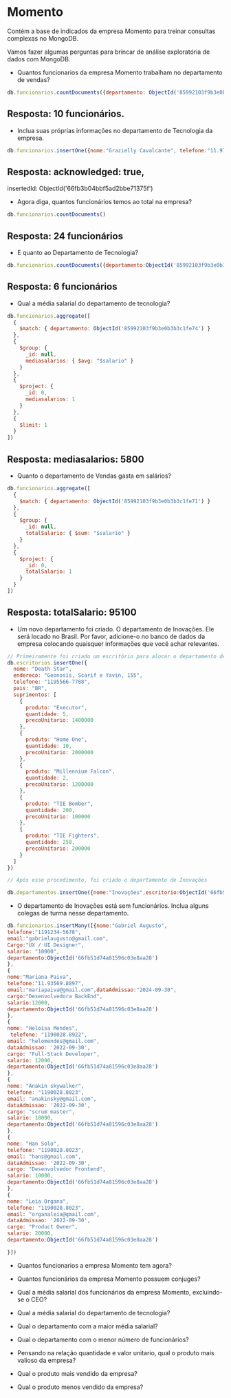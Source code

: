 # Momento 

Contém a base de indicados da empresa Momento para treinar consultas complexas no MongoDB.

Vamos fazer algumas perguntas para brincar de análise exploratória de dados com MongoDB.

* Quantos funcionarios da empresa Momento trabalham no departamento de vendas?
```js
db.funcionarios.countDocuments({departamento: ObjectId('85992103f9b3e0b3b3c1fe71')})
```
## Resposta: 10 funcionários.

* Inclua suas próprias informações no departamento de Tecnologia da empresa.
```js
db.funcionarios.insertOne({nome:"Grazielly Cavalcante", telefone:"11.97859.2758",email:"grazioliveira2705@gmail.com",dataAdmissao:"2024-09-30",cargo:"Desenvolvedora BackEnd",salario:12000, departamento:ObjectId('85992103f9b3e0b3b3c1fe74') })
```
## Resposta: acknowledged: true,
  insertedId: ObjectId('66fb3b04bbf5ad2bbe71375f')

* Agora diga, quantos funcionários temos ao total na empresa?
```js
db.funcionarios.countDocuments()
```
## Resposta: 24 funcionários 
* E quanto ao Departamento de Tecnologia?
```js
db.funcionarios.countDocuments({departamento:ObjectId('85992103f9b3e0b3b3c1fe74')})
```
## Resposta: 6 funcionários 
* Qual a média salarial do departamento de tecnologia?
```js
db.funcionarios.aggregate([
  {
    $match: { departamento: ObjectId('85992103f9b3e0b3b3c1fe74') }
  },
  {
    $group: {
      _id: null,
      mediasalarios: { $avg: "$salario" }
    }
  },
  {
    $project: {
      _id: 0, 
      mediasalarios: 1 
    }
  },
  {
    $limit: 1 
  }
])
```
## Resposta: mediasalarios: 5800
* Quanto o departamento de Vendas gasta em salários?
```js
db.funcionarios.aggregate([
  {
    $match: { departamento: ObjectId('85992103f9b3e0b3b3c1fe71') }
  },
  {
    $group: {
      _id: null,
      totalSalario: { $sum: "$salario" }
    }
  },
  {
    $project: {
      _id: 0, 
      totalSalario: 1 
    }
  }
])
```
## Resposta:  totalSalario: 95100
* Um novo departamento foi criado. O departamento de Inovações. 
Ele será locado no Brasil. Por favor, adicione-o no banco de dados da empresa colocando quaisquer informações que você achar relevantes.
```js
// Primeiramente foi criado um escritório para alocar o departamento de inovações
db.escritorios.insertOne({
  nome: "Death Star",
  endereco: "Geonosis, Scarif e Yavin, 155",
  telefone: "1195566-7788", 
  pais: "BR",
  suprimentos: [
    {
      produto: "Executor",
      quantidade: 5,
      precoUnitario: 1400000 
    },
    {
      produto: "Home One",
      quantidade: 10,
      precoUnitario: 2000000 
    },
    {
      produto: "Millennium Falcon",
      quantidade: 2,
      precoUnitario: 1200000 
    },
    {
      produto: "TIE Bomber",
      quantidade: 200,
      precoUnitario: 100000 
    },
    {
      produto: "TIE Fighters",
      quantidade: 250,
      precoUnitario: 200000 
    }
  ]
})

// Após esse procedimento, foi criado o departamento de Inovações

db.departamentos.insertOne({nome:"Inovações",escritorio:ObjectId('66fb51d74a81596c03e8aa28')})

```
* O departamento de Inovações está sem funcionários. Inclua alguns colegas de turma nesse departamento.  
```js
db.funcionarios.insertMany([{nome:"Gabriel Augusto", 
telefone:"1191234-5678",
email:"gabrielaugusto@gmail.com", 
Cargo:"UX / UI Designer", 
salario: "10000", 
departamento:ObjectId('66fb51d74a81596c03e8aa28') 
},
{
nome:"Mariana Paiva", 
telefone:"11.93569.8897",
email:"mariapaiva@gmail.com",dataAdmissao:"2024-09-30",
cargo:"Desenvolvedora BackEnd",
salario:12000, 
departamento:ObjectId('66fb51d74a81596c03e8aa28')
},
{
nome: "Heloisa Mendes",
 telefone: "1190028.8922",
email: "helomendes@gmail.com",
dataAdmissao: '2022-09-30',
cargo: "Full-Stack Developer",
salario: 12000,
departamento:ObjectId('66fb51d74a81596c03e8aa28')
},
{
nome: "Anakin skywalker",
telefone: "1190028.8023",
email: "anakinsky@gmail.com",
dataAdmissao: '2022-09-30',
cargo: "scrum master",
salario: 18000,
departamento:ObjectId('66fb51d74a81596c03e8aa28')
},
{
nome: "Han Solo",
telefone: "1190028.8023",
email: "hans@gmail.com",
dataAdmissao: '2022-09-30',
cargo: "Desenvolvedor Frontend",
salario: 10000,
departamento:ObjectId('66fb51d74a81596c03e8aa28')
},
{
nome: "Leia Organa",
telefone: "1190028.8023",
email: "organaleia@gmail.com",
dataAdmissao: '2022-09-30',
cargo: "Product Owner",
salario: 20000,
departamento:ObjectId('66fb51d74a81596c03e8aa28')

}])
```
* Quantos funcionarios a empresa Momento tem agora?

* Quantos funcionários da empresa Momento possuem conjuges?

* Qual a média salarial dos funcionários da empresa Momento, excluindo-se o CEO?

* Qual a média salarial do departamento de tecnologia? 

* Qual o departamento com a maior média salarial?

* Qual o departamento com o menor número de funcionários?

* Pensando na relação quantidade e valor unitario, qual o produto mais valioso da empresa?

* Qual o produto mais vendido da empresa?

* Qual o produto menos vendido da empresa?

